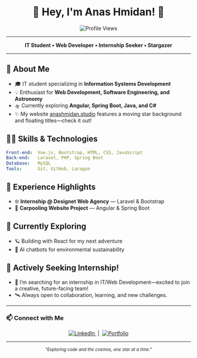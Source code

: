<h1 align="center">
  🌌 Hey, I'm Anas Hmidan! 🚀
</h1>
<p align="center">
  <img src="https://komarev.com/ghpvc/?username=Anas-Hmidan&label=Profile+Views&color=blue&style=flat" alt="Profile Views" />
</p>



---

<p align="center"><b>
  IT Student • Web Developer • Internship Seeker • Stargazer
</b></p>

---

## 🌠 About Me
- 🎓 IT student specializing in **Information Systems Development**
- 💡 Enthusiast for **Web Development, Software Engineering, and Astronomy**
- 🛸 Currently exploring **Angular, Spring Boot, Java, and C#**
- ✨ My website <a href="https://anashmidan.studio/" target="_blank">anashmidan.studio</a> features a moving star background and floating titles—check it out!

## 🧑‍💻 Skills & Technologies
```yaml
Front-end:  Vue.js, Bootstrap, HTML, CSS, JavaScript
Back-end:   Laravel, PHP, Spring Boot
Database:   MySQL
Tools:      Git, GitHub, Laragon
```

## 🌟 Experience Highlights
- 🌐 **Internship @ Designet Web Agency** — Laravel & Bootstrap
- 🚗 **Carpooling Website Project** — Angular & Spring Boot

## 🔭 Currently Exploring
- 🪐 Building with React for my next adventure
- 🤖 AI chatbots for environmental sustainability

## 🚀 Actively Seeking Internship!
- 🌌 I’m searching for an internship in IT/Web Development—excited to join a creative, future-facing team!
- 🛰️ Always open to collaboration, learning, and new challenges.

---

### 📫 Connect with Me

<p align="center">
  <a href="https://www.linkedin.com/in/anas-hmidan" target="_blank">
    <img src="https://img.shields.io/badge/LinkedIn-blue?style=for-the-badge&logo=linkedin" alt="LinkedIn" />
  </a>
  &nbsp;|&nbsp;
  <a href="https://anashmidan.studio/" target="_blank">
    <img src="https://img.shields.io/badge/Portfolio-black?style=for-the-badge&logo=github" alt="Portfolio" />
  </a>
</p>

---

<p align="center">
  <sub>
    <em>"Exploring code and the cosmos, one star at a time."</em>
  </sub>
</p>
